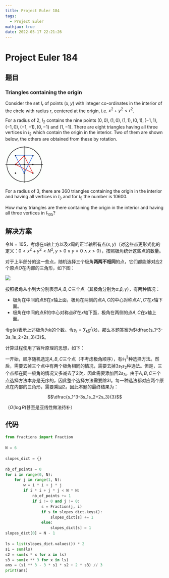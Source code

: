 ```yaml
---
title: Project Euler 184
tags:
  - Project Euler
mathjax: true
date: 2022-05-17 22:21:26
---
```


<escape><!-- more --></escape>

# Project Euler 184

## 题目

### Triangles containing the origin

Consider the set $I_r$ of points $(x,y)$ with integer co-ordinates in the interior of the circle with radius $r$, centered at the origin, i.e. $x^2 + y^2 < r^2$.

For a radius of $2$, $I_2$ contains the nine points $(0,0), (1,0), (1,1), (0,1), (-1,1), (-1,0), (-1,-1), (0,-1)$ and $(1,-1)$. There are eight triangles having all three vertices in $I_2$ which contain the origin in the interior. Two of them are shown below, the others are obtained from these by rotation.

![](../images/p184.gif)

For a radius of $3$, there are $360$ triangles containing the origin in the interior and having all vertices in $I_3$ and for $I_5$ the number is $10600$.

How many triangles are there containing the origin in the interior and having all three vertices in $I_{105}$?

## 解决方案

令$N=105$，考虑在$x$轴上方以及$x$周的正半轴所有点$(x,y)$（对这些点更形式化的定义：$0<x^2+y^2<N^2,y>0\vee y=0\wedge x>0$），按照极角统计这些点的数量。

对于上半部分的这一些点，随机选择三个极角**两两不相同**的点，它们都能够对应$2$个原点$O$在内部的三角形，如下图：

![](../images/p184-1.png)

按照极角从小到大分别表示$A,B,C$三个点（其极角分别为$\alpha.\beta,\gamma$），有两种情况：

- 极角在中间的点$B$在$x$轴上面，极角在两侧的点$A,C$的中心对称点$A',C'$在$x$轴下面。
- 极角在中间的点$B$的中心对称点$B'$在$x$轴下面，极角在两侧的点$A,C$在$x$轴上面。

令$g(k)$表示上述极角为$k$的个数。令$s_r=\sum_k g^r(k)$，那么本题答案为$\dfrac{s_1^3-3s_1s_2+2s_3}{3}$。

计算过程使用了容斥原理的思想，如下：

一开始，顺序随机选定$A,B,C$三个点（不考虑极角顺序），有$s_1^3$种选择方法。然后，需要去掉三个点中有两个极角相同的情况，需要去掉$3s_1s_2$种选法。但是，三个点都在同一极角的情况又多减去了$2$次，因此需要添加回$2s_3$。由于$A,B,C$三个点选择方法本身是无序的，因此整个选择方法需要除$3!$。每一种选法都对应两个原点在内部的三角形，需要乘回$2$。因此本题的最终结果为：

$$\dfrac{s_1^3-3s_1s_2+2s_3}{3}$$

（$O(\log R)$甚至是亚线性做法待补）

## 代码

```py
from fractions import Fraction

N = 6

slopes_dict = {}

nb_of_points = 0
for i in range(0, N):
    for j in range(1, N):
        w = i * i + j * j
        if i * i + j * j < N * N:
            nb_of_points += 1
            if i != 0 and j != 0:
                s = Fraction(j, i)
                if s in slopes_dict.keys():
                    slopes_dict[s] += 1
                else:
                    slopes_dict[s] = 1
slopes_dict[0] = N - 1

ls = list(slopes_dict.values()) * 2
s1 = sum(ls)
s2 = sum(x * x for x in ls)
s3 = sum(x ** 3 for x in ls)
ans = (s1 ** 3 - 3 * s1 * s2 + 2 * s3) // 3
print(ans)

```
